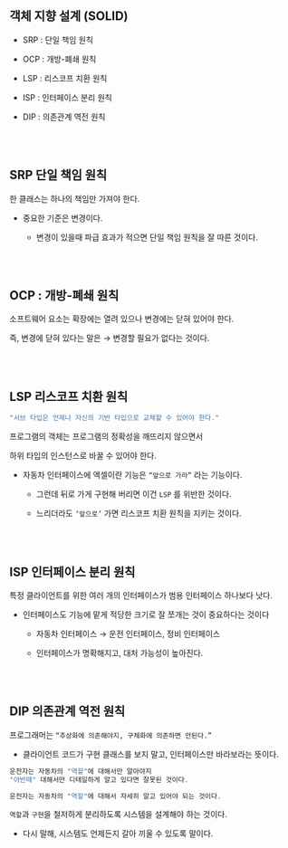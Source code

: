 ## 객체 지향 설계 (SOLID)


- SRP : 단일 책임 원칙
- OCP : 개방-폐쇄 원칙

- LSP : 리스코프 치환 원칙
- ISP : 인터페이스 분리 원칙

- DIP : 의존관계 역전 원칙

<br/><br/>

## SRP 단일 책임 원칙

한 클래스는 하나의 책임만 가져야 한다.

- 중요한 기준은 변경이다.

    - 변경이 있을때 파급 효과가 적으면 단일 책임 원칙을 잘 따른 것이다.

<br/><br/>

## OCP : 개방-폐쇄 원칙

소프트웨어 요소는 확장에는 열려 있으나 변경에는 닫혀 있어야 한다.

즉, 변경에 닫혀 있다는 말은 → 변경할 필요가 없다는 것이다.


<br/><br/>

## LSP 리스코프 치환 원칙

```java
"서브 타입은 언제나 자신의 기반 타입으로 교체할 수 있어야 한다."
```

프로그램의 객체는 프로그램의 정확성을 깨뜨리지 않으면서 

하위 타입의 인스턴스로 바꿀 수 있어야 한다.

- 자동차 인터페이스에 엑셀이란 기능은 `“앞으로 가라”` 라는 기능이다.

    - 그런데 뒤로 가게 구현해 버리면 이건 `LSP` 를 위반한 것이다.

    - 느리더라도 `‘앞으로’` 가면 리스코프 치환 원칙을 지키는 것이다.

<br/><br/>

## ISP 인터페이스 분리 원칙

특정 클라이언트를 위한 여러 개의 인터페이스가 범용 인터페이스 하나보다 낫다.

- 인터페이스도 기능에 맡게 적당한 크기로 잘 쪼개는 것이 중요하다는 것이다

    - 자동차 인터페이스 → 운전 인터페이스, 정비 인터페이스

    - 인터페이스가 명확해지고, 대처 가능성이 높아진다.

<br/><br/>

## DIP 의존관계 역전 원칙

프로그래머는 `“추상화에 의존해야지, 구체화에 의존하면 안된다.”`

- 클라이언트 코드가 구현 클래스를 보지 말고, 인터페이스만 바라보라는 뜻이다.

```java
운전자는 자동차의 "역할"에 대해서만 알아야지
"아반떼" 대해서만 디테일하게 알고 있다면 잘못된 것이다.

운전자는 자동차의 "역할"에 대해서 자세히 알고 있어야 되는 것이다.
```

`역할`과 `구현`을 철저하게 분리하도록 시스템을 설계해야 하는 것이다.

- 다시 말해, 시스템도 언제든지 갈아 끼울 수 있도록 말이다.